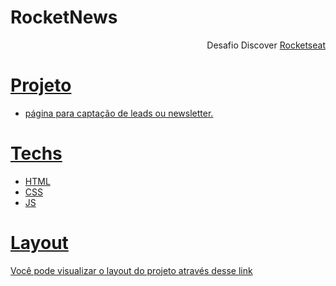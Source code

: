 # RocketNews

<p align="end">Desafio Discover <a href="">Rocketseat</p>

# Projeto
-  página para captação de leads ou newsletter.

# Techs

- HTML
- CSS
- JS

# Layout

<a href="https://www.figma.com/file/OVTHLjc2hi3MSQiYm9BplU/DD-%2F-RocketNews/duplicate"> Você pode visualizar o layout do projeto através desse link</a> 

